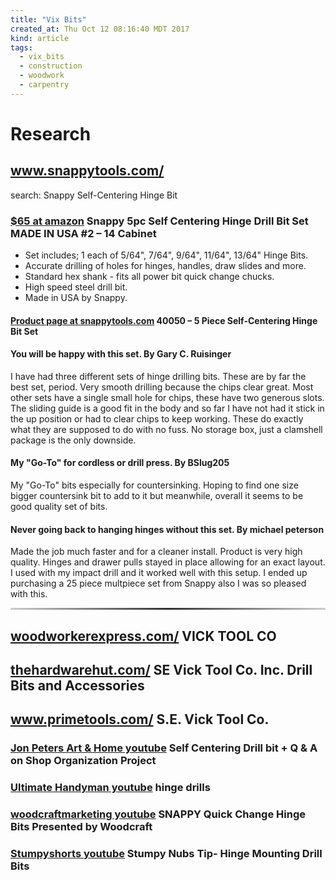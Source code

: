 ```yaml
---
title: "Vix Bits"
created_at: Thu Oct 12 08:16:40 MDT 2017
kind: article
tags:
  - vix_bits
  - construction
  - woodwork
  - carpentry
---
```


<h1>Research</h1>

<h2>
  <a href="http://www.snappytools.com/" target="_blank">www.snappytools.com/</a>
</h2>

search:
Snappy Self-Centering Hinge Bit

<h3>
  <a href="https://www.amazon.com/dp/B0014A454M" target="_blank">$65 at amazon</a>
  Snappy 5pc Self Centering Hinge Drill Bit Set MADE IN USA #2 – 14 Cabinet 
</h3>

<ul>
  <li>Set includes; 1 each of 5/64", 7/64", 9/64", 11/64", 13/64" Hinge Bits.</li>
  <li>Accurate drilling of holes for hinges, handles, draw slides and more.</li>
  <li>Standard hex shank - fits all power bit quick change chucks.</li>
  <li>High speed steel drill bit.</li>
  <li>Made in USA by Snappy. </li>
</ul>

<h4>
  <a href="http://www.snappytools.com/product/40050-5-piece-self-centering-hinge-bit-set/" target="_blank">Product page at snappytools.com</a>
  40050 – 5 Piece Self-Centering Hinge Bit Set
</h4>

<h4>You will be happy with this set. By Gary C. Ruisinger</h4>

I have had three different sets of hinge drilling bits. These are by
far the best set, period. Very smooth drilling because the chips clear
great. Most other sets have a single small hole for chips, these have
two generous slots. The sliding guide is a good fit in the body and so
far I have not had it stick in the up position or had to clear chips
to keep working. These do exactly what they are supposed to do with no
fuss. No storage box, just a clamshell package is the only downside.

<h4>My "Go-To" for cordless or drill press. By BSlug205</h4>

My "Go-To" bits especially for countersinking. Hoping to find one size
bigger countersink bit to add to it but meanwhile, overall it seems to
be good quality set of bits.

<h4>Never going back to hanging hinges without this set.  By michael peterson</h4>

Made the job much faster and for a cleaner install. Product is very
high quality. Hinges and drawer pulls stayed in place allowing for an
exact layout. I used with my impact drill and it worked well with this
setup. I ended up purchasing a 25 piece multpiece set from Snappy also
I was so pleased with this.

<hr style="border: 0; height: 3px; background: #333; background-image: linear-gradient(to right, #ccc, #333, #ccc);">

<h2>
  <a href="https://www.woodworkerexpress.com/VICK-TOOL-CO/" target="_blank">woodworkerexpress.com/</a>
 VICK TOOL CO
</h2>

<h2>
  <a href="https://www.thehardwarehut.com/search-product-result.php?mc=1&cat=618&mfr=253" target="_blank">thehardwarehut.com/</a>
  SE Vick Tool Co. Inc. Drill Bits and Accessories
</h2>

<h2>
  <a href="https://www.primetools.com/collections/s-e-vick-tool-co" target="_blank">www.primetools.com/</a>
  S.E. Vick Tool Co. 
</h2>

<h3>
  <a href="https://www.youtube.com/watch?v=fhMsyE4b4Ek" target="_blank">Jon Peters Art & Home youtube</a>
  Self Centering Drill bit + Q & A on Shop Organization Project
</h3>

<h3>
  <a href="https://www.youtube.com/watch?v=dJ_1pbNwA_Q" target="_blank">Ultimate Handyman youtube</a>
  hinge drills
</h3>

<h3>
  <a href="https://www.youtube.com/watch?v=GSu4Tx-6oF0" target="_blank">woodcraftmarketing youtube</a>
  SNAPPY Quick Change Hinge Bits Presented by Woodcraft
</h3>

<h3>
  <a href="https://www.youtube.com/watch?v=lKlledklKHQ" target="_blank">Stumpyshorts youtube</a>
  Stumpy Nubs Tip- Hinge Mounting Drill Bits
</h3>

<!--
html boilerplate
<a href="" target="_blank"></a>
<a name=""></a>
<img src="" width="400px">
<ul>
  <li></li>
</ul>
<pre>
</pre>
<p style="margin-bottom: 2em;"></p>
<hr style="border: 0; height: 3px; background: #333; background-image: linear-gradient(to right, #ccc, #333, #ccc);">
<pre><code>
</code></pre>
<math xmlns='http://www.w3.org/1998/Math/MathML' display='block'>
</math>
-->
